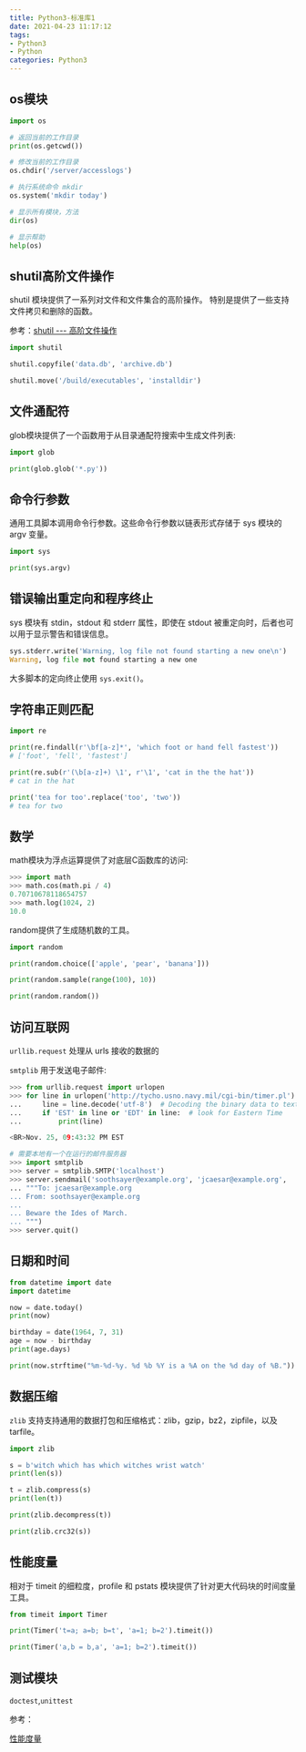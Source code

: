 ```yaml
---
title: Python3-标准库1
date: 2021-04-23 11:17:12
tags:
- Python3
- Python
categories: Python3
---
```


## os模块

```py
import os

# 返回当前的工作目录
print(os.getcwd())

# 修改当前的工作目录
os.chdir('/server/accesslogs')

# 执行系统命令 mkdir 
os.system('mkdir today')

# 显示所有模块，方法
dir(os)

# 显示帮助
help(os)
```

## shutil高阶文件操作

shutil 模块提供了一系列对文件和文件集合的高阶操作。 特别是提供了一些支持文件拷贝和删除的函数。

参考：[shutil --- 高阶文件操作](https://docs.python.org/zh-cn/3/library/shutil.html#:~:text=shutil,%E6%A8%A1%E5%9D%97%E6%8F%90%E4%BE%9B%E4%BA%86%E4%B8%80%E7%B3%BB%E5%88%97%E5%AF%B9%E6%96%87%E4%BB%B6%E5%92%8C%E6%96%87%E4%BB%B6%E9%9B%86%E5%90%88%E7%9A%84%E9%AB%98%E9%98%B6%E6%93%8D%E4%BD%9C%E3%80%82)

```py
import shutil

shutil.copyfile('data.db', 'archive.db')

shutil.move('/build/executables', 'installdir')
```

## 文件通配符

glob模块提供了一个函数用于从目录通配符搜索中生成文件列表:

```py
import glob

print(glob.glob('*.py'))
```

## 命令行参数

通用工具脚本调用命令行参数。这些命令行参数以链表形式存储于 sys 模块的 argv 变量。

```py
import sys

print(sys.argv)
```

## 错误输出重定向和程序终止

sys 模块有 stdin，stdout 和 stderr 属性，即使在 stdout 被重定向时，后者也可以用于显示警告和错误信息。

```py
sys.stderr.write('Warning, log file not found starting a new one\n')
Warning, log file not found starting a new one
```

大多脚本的定向终止使用 `sys.exit()`。

## 字符串正则匹配

```py
import re

print(re.findall(r'\bf[a-z]*', 'which foot or hand fell fastest'))
# ['foot', 'fell', 'fastest']

print(re.sub(r'(\b[a-z]+) \1', r'\1', 'cat in the the hat'))
# cat in the hat

print('tea for too'.replace('too', 'two'))
# tea for two
```

## 数学

math模块为浮点运算提供了对底层C函数库的访问:

```py
>>> import math
>>> math.cos(math.pi / 4)
0.70710678118654757
>>> math.log(1024, 2)
10.0
```

random提供了生成随机数的工具。

```py
import random

print(random.choice(['apple', 'pear', 'banana']))

print(random.sample(range(100), 10))

print(random.random())
```

## 访问互联网

`urllib.request` 处理从 urls 接收的数据的

`smtplib` 用于发送电子邮件:

```py
>>> from urllib.request import urlopen
>>> for line in urlopen('http://tycho.usno.navy.mil/cgi-bin/timer.pl'):
...     line = line.decode('utf-8')  # Decoding the binary data to text.
...     if 'EST' in line or 'EDT' in line:  # look for Eastern Time
...         print(line)

<BR>Nov. 25, 09:43:32 PM EST

# 需要本地有一个在运行的邮件服务器
>>> import smtplib
>>> server = smtplib.SMTP('localhost')
>>> server.sendmail('soothsayer@example.org', 'jcaesar@example.org',
... """To: jcaesar@example.org
... From: soothsayer@example.org
...
... Beware the Ides of March.
... """)
>>> server.quit()
```

## 日期和时间

```py
from datetime import date
import datetime

now = date.today()
print(now)

birthday = date(1964, 7, 31)
age = now - birthday
print(age.days)

print(now.strftime("%m-%d-%y. %d %b %Y is a %A on the %d day of %B."))
```

## 数据压缩

`zlib` 支持支持通用的数据打包和压缩格式：zlib，gzip，bz2，zipfile，以及 tarfile。

```py
import zlib

s = b'witch which has which witches wrist watch'
print(len(s))

t = zlib.compress(s)
print(len(t))

print(zlib.decompress(t))

print(zlib.crc32(s))
```

## 性能度量

相对于 timeit 的细粒度，profile 和 pstats 模块提供了针对更大代码块的时间度量工具。

```py
from timeit import Timer

print(Timer('t=a; a=b; b=t', 'a=1; b=2').timeit())

print(Timer('a,b = b,a', 'a=1; b=2').timeit())
```

## 测试模块

`doctest`,`unittest`

参考：

[性能度量](https://www.runoob.com/python3/python3-stdlib.html)